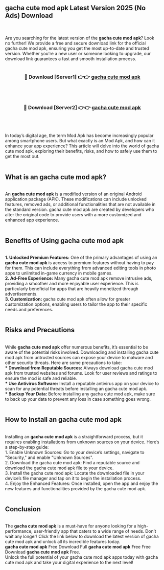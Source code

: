 ## gacha cute mod apk Latest Version 2025 (No Ads) Download
<br><br>
Are you searching for the latest version of the <strong>gacha cute mod apk</strong>? Look no further! We provide a free and secure download link for the official gacha cute mod apk, ensuring you get the most up-to-date and trusted version. Whether you're a new user or someone looking to upgrade, our download link guarantees a fast and smooth installation process.
<br>
<br>
<div align="center">
<h3>🔴 Download [Server1] 👉👉 <a href="https://modyolo.store/gacha_cute_mod_apk">gacha cute mod apk</a></h3><br>
<br>
<h3>🔴 Download [Server2] 👉👉 <a href="https://modyolo.store/gacha_cute_mod_apk">gacha cute mod apk</a></h3><br>
</div>
<br>
<br>
In today’s digital age, the term Mod Apk has become increasingly popular among smartphone users. But what exactly is an Mod Apk, and how can it enhance your app experience? This article will delve into the world of gacha cute mod apk, exploring their benefits, risks, and how to safely use them to get the most out.
<br>
<br>
<h2>What is an gacha cute mod apk?</h2>
<br>
An <strong>gacha cute mod apk</strong> is a modified version of an original Android application package (APK). These modifications can include unlocked features, removed ads, or additional functionalities that are not available in the standard version. gacha cute mod apk are created by developers who alter the original code to provide users with a more customized and enhanced app experience.
<br>
<br>
<h2>Benefits of Using gacha cute mod apk</h2>
<br>
<strong> 1. Unlocked Premium Features:</strong> One of the primary advantages of using an <strong>gacha cute mod apk</strong> is access to premium features without having to pay for them. This can include everything from advanced editing tools in photo apps to unlimited in-game currency in mobile games.
<br>
<strong> 2. Ad-Free Experience:</strong> Many gacha cute mod apk remove intrusive ads, providing a smoother and more enjoyable user experience. This is particularly beneficial for apps that are heavily monetized through advertisements.
<br>
<strong> 3. Customization:</strong> gacha cute mod apk often allow for greater customization options, enabling users to tailor the app to their specific needs and preferences.
<br>
<br>
<h2>Risks and Precautions</h2>
<br>
While <strong>gacha cute mod apk</strong> offer numerous benefits, it’s essential to be aware of the potential risks involved. Downloading and installing gacha cute mod apk from untrusted sources can expose your device to malware and other security threats. Here are some precautions to take:
<br>
<strong> * Download from Reputable Sources:</strong> Always download gacha cute mod apk from trusted websites and forums. Look for user reviews and ratings to ensure the mod is safe and reliable.
<br>
<strong> * Use Antivirus Software:</strong> Install a reputable antivirus app on your device to scan for any potential threats before installing an gacha cute mod apk.
<br>
<strong> * Backup Your Data:</strong> Before installing any gacha cute mod apk, make sure to back up your data to prevent any loss in case something goes wrong.
<br>
<br>
<h2>How to Install an gacha cute mod apk</h2>
<br>
Installing an <strong>gacha cute mod apk</strong> is a straightforward process, but it requires enabling installations from unknown sources on your device. Here’s a step-by-step guide:
<br>
 1. Enable Unknown Sources: Go to your device’s settings, navigate to "Security," and enable "Unknown Sources".
<br>
 2. Download the gacha cute mod apk: Find a reputable source and download the gacha cute mod apk file to your device.
<br>
 3. Install the gacha cute mod apk: Locate the downloaded file in your device’s file manager and tap on it to begin the installation process.
<br>
 4. Enjoy the Enhanced Features: Once installed, open the app and enjoy the new features and functionalities provided by the gacha cute mod apk.
<br>
<br>
<h2><strong>Conclusion</strong></h2>
<br>
The <strong>gacha cute mod apk</strong> is a must-have for anyone looking for a high-performance, user-friendly app that caters to a wide range of needs. Don’t wait any longer! Click the link below to download the latest version of gacha cute mod apk and unlock all its incredible features today.
<br>
<strong>gacha cute mod apk</strong> Free Download Full <strong>gacha cute mod apk</strong> Free Free Download <strong>gacha cute mod apk</strong> Free.
<br>
Unlock the full potential of your gacha cute mod apk apps today with gacha cute mod apk and take your digital experience to the next level!


